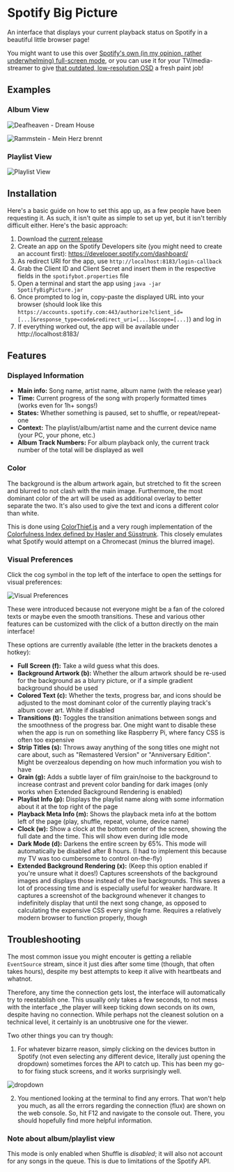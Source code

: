 # Spotify Big Picture

An interface that displays your current playback status on Spotify in a beautiful little browser page!

You might want to use this over [Spotify's own (in my opinion, rather underwhelming) full-screen mode](https://i.imgur.com/dvreOAX.jpg), or you can use it for your TV/media-streamer to give [that outdated, low-resolution OSD](https://i.imgur.com/lNfCcrW.jpg) a fresh paint job!

## Examples

### Album View
![Deafheaven - Dream House](https://i.imgur.com/034iLIr.png)

![Rammstein - Mein Herz brennt](https://i.imgur.com/7tvR1xr.png)

### Playlist View
![Playlist View](https://i.imgur.com/4ljY3nQ.png)

## Installation

Here's a basic guide on how to set this app up, as a few people have been requesting it. As such, it isn't quite as simple to set up yet, but it isn't terribly difficult either. Here's the basic approach:

1. Download the [current release](https://github.com/Selbi182/SpotifyBigPicture/releases)
2. Create an app on the Spotify Developers site (you might need to create an account first): https://developer.spotify.com/dashboard/
3. As redirect URI for the app, use `http://localhost:8183/login-callback`
4. Grab the Client ID and Client Secret and insert them in the respective fields in the `spotifybot.properties` file
5. Open a terminal and start the app using `java -jar SpotifyBigPicture.jar`
6. Once prompted to log in, copy-paste the displayed URL into your browser (should look like this `https://accounts.spotify.com:443/authorize?client_id=[...]&response_type=code&redirect_uri=[...]&scope=[...]`) and log in
7. If everything worked out, the app will be available under http://localhost:8183/

## Features

### Displayed Information

* **Main info:** Song name, artist name, album name (with the release year)
* **Time:** Current progress of the song with properly formatted times (works even for 1h+ songs!)
* **States:** Whether something is paused, set to shuffle, or repeat/repeat-one
* **Context:** The playlist/album/artist name and the current device name (your PC, your phone, etc.)
* **Album Track Numbers:** For album playback only, the current track number of the total will be displayed as well

### Color

The background is the album artwork again, but stretched to fit the screen and blurred to not clash with the main image. Furthermore, the most dominant color of the art will be used as additional overlay to better separate the two. It's also used to give the text and icons a different color than white.

This is done using [ColorThief.js](https://lokeshdhakar.com/projects/color-thief) and a very rough implementation of the [Colorfulness Index defined by Hasler and Süsstrunk](https://infoscience.epfl.ch/record/33994/files/HaslerS03.pdf). This closely emulates what Spotify would attempt on a Chromecast (minus the blurred image).

### Visual Preferences
Click the cog symbol in the top left of the interface to open the settings for visual preferences:

![Visual Preferences](https://i.imgur.com/UHEOfoH.png)

These were introduced because not everyone might be a fan of the colored texts or maybe even the smooth transitions. These and various other features can be customized with the click of a button directly on the main interface!

These options are currently available (the letter in the brackets denotes a hotkey):

* **Full Screen (f):** Take a wild guess what this does.
* **Background Artwork (b):** Whether the album artwork should be re-used for the background as a blurry picture, or if a simple gradient background should be used
* **Colored Text (c):** Whether the texts, progress bar, and icons should be adjusted to the most dominant color of the currently playing track's album cover art. White if disabled
* **Transitions (t):** Toggles the transition animations between songs and the smoothness of the progress bar. One might want to disable these when the app is run on something like Raspberry Pi, where fancy CSS is often too expensive
* **Strip Titles (s):** Throws away anything of the song titles one might not care about, such as "Remastered Version" or "Anniversary Edition". Might be overzealous depending on how much information you wish to have
* **Grain (g):** Adds a subtle layer of film grain/noise to the background to increase contrast and prevent color banding for dark images (only works when Extended Background Rendering is enabled)
* **Playlist Info (p):** Displays the playlist name along with some information about it at the top right of the page
* **Playback Meta Info (m):** Shows the playback meta info at the bottom left of the page (play, shuffle, repeat, volume, device name)
* **Clock (w):** Show a clock at the bottom center of the screen, showing the full date and the time. This will show even during idle mode
* **Dark Mode (d):** Darkens the entire screen by 65%. This mode will automatically be disabled after 8 hours. (I had to implement this because my TV was too cumbersome to control on-the-fly)
* **Extended Background Rendering (x):** (Keep this option enabled if you're unsure what it does!) Captures screenshots of the background images and displays those instead of the live backgrounds. This saves a lot of processing time and is especially useful for weaker hardware. It captures a screenshot of the background whenever it changes to indefinitely display that until the next song change, as opposed to calculating the expensive CSS every single frame. Requires a relatively modern browser to function properly, though

## Troubleshooting
 
The most common issue you might encouter is getting a reliable `EventSource` stream, since it just dies after some time (though, that often takes hours), despite my best attempts to keep it alive with heartbeats and whatnot.

Therefore, any time the connection gets lost, the interface will automatically try to reestablish one. This usually only takes a few seconds, to not mess with the interface _the player will keep ticking down seconds on its own, despite having no connection. While perhaps not the cleanest solution on a technical level, it certainly is an unobtrusive one for the viewer.

Two other things you can try though:

1. For whatever bizarre reason, simply clicking on the devices button in Spotify (not even selecting any different device, literally just opening the dropdown) sometimes forces the API to catch up. This has been my go-to for fixing stuck screens, and it works surprisingly well.

![dropdown](https://user-images.githubusercontent.com/8850085/206453960-12d34f5e-03c0-41a0-aba1-7c214de4e53e.png)

2. You mentioned looking at the terminal to find any errors. That won't help you much, as all the errors regarding the connection (flux) are shown on the web console. So, hit F12 and navigate to the console out. There, you should hopefully find more helpful information.

### Note about album/playlist view
This mode is only enabled when Shuffle is *disabled*; it will also not account for any songs in the queue. This is due to limitations of the Spotify API.
